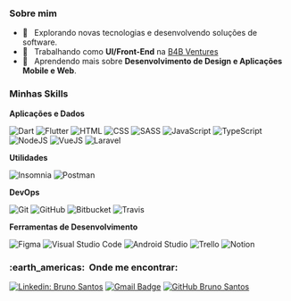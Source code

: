 
<h3> Sobre mim </h3>

- 🤔 &nbsp; Explorando novas tecnologias e desenvolvendo soluções de software.
- 💼 &nbsp; Trabalhando como **UI/Front-End** na <a href="LINK DA EMPRESA">B4B Ventures</a>
- 🌱 &nbsp; Aprendendo mais sobre **Desenvolvimento de Design e Aplicações Mobile e Web**.

<h3> Minhas Skills </h3>

**Aplicações e Dados**
  
  ![Dart](https://img.shields.io/badge/-Dart-333333?style=flat&logo=Dart&logoColor=0175C2)
  ![Flutter](https://img.shields.io/badge/-Flutter-333333?style=flat&logo=Flutter&logoColor=45D1FD)
  ![HTML](https://img.shields.io/badge/-HTML-333333?style=flat&logo=HTML5&logoColor=E34F26)
  ![CSS](https://img.shields.io/badge/-CSS-333333?style=flat&logo=CSS3&logoColor=1572B6)
  ![SASS](https://img.shields.io/badge/-SASS-333333?style=flat&logo=SASS&logoColor=CC6699)
  ![JavaScript](https://img.shields.io/badge/-JavaScript-333333?style=flat&logo=Javascript&logoColor=F7DF1E)
  ![TypeScript](https://img.shields.io/badge/-TypeScript-333333?style=flat&logo=Typescript&logoColor=3178C6)
  ![NodeJS](https://img.shields.io/badge/-NodeJS-333333?style=flat&logo=Node.Js&logoColor=339933)
  ![VueJS](https://img.shields.io/badge/-VueJS-333333?style=flat&logo=Vue.Js&logoColor=4FC08D)
  ![Laravel](https://img.shields.io/badge/-Laravel-333333?style=flat&logo=Laravel&logoColor=FF2D20)

**Utilidades**

  ![Insomnia](https://img.shields.io/badge/-Insomnia-333333?style=flat&logo=Insomnia&logoColor=5849BE)
  ![Postman](https://img.shields.io/badge/-Postman-333333?style=flat&logo=Postman&logoColor=FF6C37)

**DevOps**

  ![Git](https://img.shields.io/badge/-Git-333333?style=flat&logo=git&logoColor=F05032)
  ![GitHub](https://img.shields.io/badge/-GitHub-333333?style=flat&logo=github&logoColor=FFFFFF)
  ![Bitbucket](https://img.shields.io/badge/-Bitbucket-333333?style=flat&logo=bitbucket&logoColor=0052CC)
  ![Travis](https://img.shields.io/badge/-Travis-333333?style=flat&logo=travis)

**Ferramentas de Desenvolvimento**

  ![Figma](https://img.shields.io/badge/-Figma-333333?style=flat&logo=Figma&logoColor=F24E1E)
  ![Visual Studio Code](https://img.shields.io/badge/-Visual%20Studio%20Code-333333?style=flat&logo=visual-studio-code&logoColor=007ACC)
  ![Android Studio](https://img.shields.io/badge/-Android%20Studio-333333?style=flat&logo=android-studio&logoColor=3DDC84)
  ![Trello](https://img.shields.io/badge/-Trello-333333?style=flat&logo=Trello&logoColor=0052CC)
  ![Notion](https://img.shields.io/badge/-Notion-333333?style=flat&logo=Notion&logoColor=FFFFFF)

<h3> :earth_americas: &nbsp;Onde me encontrar: </h3> 

[![Linkedin: Bruno Santos](https://img.shields.io/badge/-Bruno%20Santos-blue?style=flat&logo=Linkedin&logoColor=FFFFFF&link=https://www.linkedin.com/in/bruno-santos-917558ba/)](https://www.linkedin.com/in/bruno-santos-917558ba/)
[![Gmail Badge](https://img.shields.io/badge/-bruno.dos1997@gmail.com-006bed?style=flat&logo=Gmail&logoColor=FFFFFF&link=mailto:bruno.dos1997@gmail.com)](mailto:bruno.dos1997@gmail.com)
[![GitHub Bruno Santos]( https://img.shields.io/github/followers/brsHUnterX?label=follow&style=social)](https://github.com/brsHunterX)
